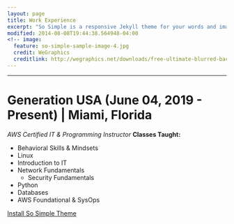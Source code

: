 ```yaml
---
layout: page
title: Work Experience
excerpt: "So Simple is a responsive Jekyll theme for your words and images."
modified: 2014-08-08T19:44:38.564948-04:00
<!-- image:
  feature: so-simple-sample-image-4.jpg
  credit: WeGraphics
  creditlink: http://wegraphics.net/downloads/free-ultimate-blurred-background-pack/ -->
---
```


<hr/>

# **Generation USA (June 04, 2019 - Present) | Miami, Florida**

*AWS Certified IT & Programming Instructor*
**Classes Taught:**
  * Behavioral Skills & Mindsets
  * Linux
  * Introduction to IT
  * Network Fundamentals
	* Security Fundamentals
  * Python 
  * Databases
  * AWS Foundational & SysOps
                   




<a markdown="0" href="{{ site.url }}/theme-setup" class="btn">Install So Simple Theme</a>

[^1]: Example: *domain.com/category-name/post-title*
